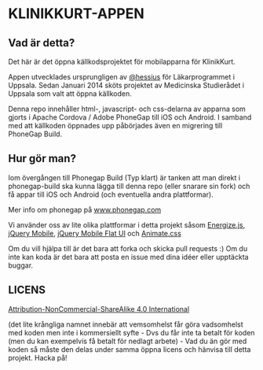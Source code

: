 KLINIKKURT-APPEN
================


Vad är detta?
-------------

Det här är det öppna källkodsprojektet för mobilapparna för KlinikKurt.

Appen utvecklades ursprungligen av [@hessius] för Läkarprogrammet i Uppsala. Sedan Januari 2014 sköts projektet av Medicinska Studierådet i Uppsala som valt att öppna källkoden.

Denna repo innehåller html-, javascript- och css-delarna av apparna som gjorts i Apache Cordova / Adobe PhoneGap till iOS och Android.
I samband med att källkoden öppnades upp påbörjades även en migrering till PhoneGap Build.

Hur gör man?
------------

Iom övergången till Phonegap Build (Typ klart)  är tanken att man direkt i phonegap-build ska kunna lägga till denna repo (eller snarare sin fork) och få appar till iOS och Android (och eventuella andra plattformar).

Mer info om phonegap på www.phonegap.com

Vi använder oss av lite olika plattformar i detta projekt såsom [Energize.js], [jQuery Mobile], [jQuery Mobile Flat UI] och [Animate.css]

Om du vill hjälpa till är det bara att forka och skicka pull requests :) Om du inte kan koda är det bara att posta en issue med dina idéer eller upptäckta buggar.


LICENS
------
[Attribution-NonCommercial-ShareAlike 4.0 International]

(det lite krångliga namnet innebär att vemsomhelst får göra vadsomhelst med koden men inte i kommersiellt syfte - Dvs du får inte ta betalt för koden (men du kan exempelvis få betalt för nedlagt arbete) - Vad du än gör med koden så måste den delas under samma öppna licens och hänvisa till detta projekt. Hacka på!

[@hessius]:https://github.com/hessius
[Energize.js]:https://github.com/davidcalhoun/energize.js
[jQuery Mobile]:http://jquerymobile.com/
[jQuery Mobile Flat UI]:https://github.com/ququplay/jquery-mobile-flat-ui-theme
[Animate.css]:https://github.com/daneden/animate.css
[Attribution-NonCommercial-ShareAlike 4.0 International]:http://creativecommons.org/licenses/by-nc-sa/4.0/deed.en_US
